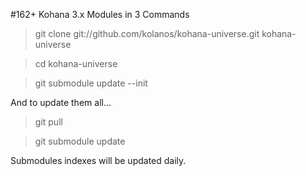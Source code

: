 #162+ Kohana 3.x Modules in 3 Commands

> git clone git://github.com/kolanos/kohana-universe.git kohana-universe

> cd kohana-universe

> git submodule update --init

And to update them all...

> git pull

> git submodule update

Submodules indexes will be updated daily.
